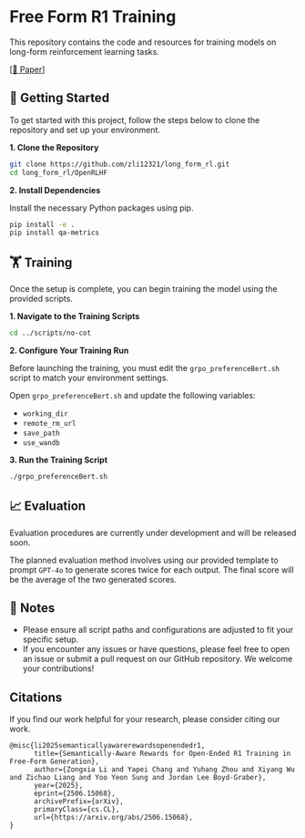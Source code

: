 # Free Form R1 Training

This repository contains the code and resources for training models on long-form reinforcement learning tasks.

[[📖 Paper](http://arxiv.org/abs/2506.15068)]

## 🚀 Getting Started

To get started with this project, follow the steps below to clone the repository and set up your environment.

**1. Clone the Repository**

```bash
git clone https://github.com/zli12321/long_form_rl.git
cd long_form_rl/OpenRLHF
```

**2. Install Dependencies**

Install the necessary Python packages using pip.

```bash
pip install -e .
pip install qa-metrics
```

## 🏋️ Training

Once the setup is complete, you can begin training the model using the provided scripts.

**1. Navigate to the Training Scripts**

```bash
cd ../scripts/no-cot
```

**2. Configure Your Training Run**

Before launching the training, you must edit the `grpo_preferenceBert.sh` script to match your environment settings.

Open `grpo_preferenceBert.sh` and update the following variables:
* `working_dir`
* `remote_rm_url`
* `save_path`
* `use_wandb`

**3. Run the Training Script**

```bash
./grpo_preferenceBert.sh
```

## 📈 Evaluation

Evaluation procedures are currently under development and will be released soon.

The planned evaluation method involves using our provided template to prompt `GPT-4o` to generate scores twice for each output. The final score will be the average of the two generated scores.

## 📝 Notes

* Please ensure all script paths and configurations are adjusted to fit your specific setup.
* If you encounter any issues or have questions, please feel free to open an issue or submit a pull request on our GitHub repository. We welcome your contributions!

## <a name='citations'></a>Citations

If you find our work helpful for your research, please consider citing our work.   

```
@misc{li2025semanticallyawarerewardsopenendedr1,
      title={Semantically-Aware Rewards for Open-Ended R1 Training in Free-Form Generation}, 
      author={Zongxia Li and Yapei Chang and Yuhang Zhou and Xiyang Wu and Zichao Liang and Yoo Yeon Sung and Jordan Lee Boyd-Graber},
      year={2025},
      eprint={2506.15068},
      archivePrefix={arXiv},
      primaryClass={cs.CL},
      url={https://arxiv.org/abs/2506.15068}, 
}
```